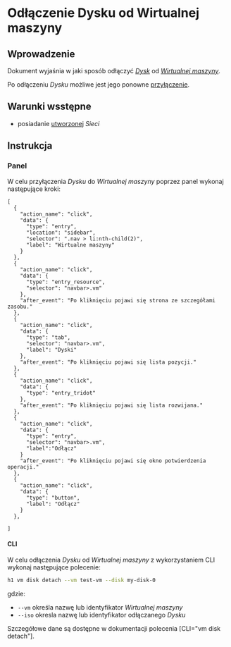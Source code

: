 # Odłączenie Dysku od Wirtualnej maszyny

## Wprowadzenie

Dokument wyjaśnia w jaki sposób odłączyć *[Dysk](/resource/storage/disk.md)* od 
*[Wirtualnej maszyny]((/resource/compute/virtual-machine.md))*.

Po odłączeniu *Dysku* możliwe jest jego ponowne [przyłączenie](./disk-attach.md).

## Warunki wsstępne

* posiadanie [utworzonej](/resource/networking/network.md) *Sieci*

## Instrukcja

### Panel

W celu przyłączenia *Dysku* do *Wirtualnej maszyny* poprzez panel wykonaj następujące kroki:

```guide
[
  {
    "action_name": "click",
    "data": {
      "type": "entry",
      "location": "sidebar",
      "selector": ".nav > li:nth-child(2)",
      "label": "Wirtualne maszyny"
    }
  },
  {
    "action_name": "click",
    "data": {
      "type": "entry_resource",
      "selector": "navbar>.vm"
    },
    "after_event": "Po kliknięciu pojawi się strona ze szczegółami zasobu."
  },
  {
    "action_name": "click",
    "data": {
      "type": "tab",
      "selector": "navbar>.vm",
      "label": "Dyski"
    },
    "after_event": "Po kliknięciu pojawi się lista pozycji."
  },
  {
    "action_name": "click",
    "data": {
      "type": "entry_tridot"
    },
    "after_event": "Po kliknięciu pojawi się lista rozwijana."
  },
  {
    "action_name": "click",
    "data": {
      "type": "entry",
      "selector": "navbar>.vm",
      "label":"Odłącz"
    }
    "after_event": "Po kliknięciu pojawi się okno potwierdzenia operacji."
  },
  {
    "action_name": "click",
    "data": {
      "type": "button",
      "label": "Odłącz"
    }
  },
  
]
```

#### CLI

W celu odłączenia *Dysku* od *Wirtualnej maszyny* z wykorzystaniem CLI wykonaj następujące polecenie:

```bash
h1 vm disk detach --vm test-vm --disk my-disk-0
```

gdzie:

 * ```--vm``` określa nazwę lub identyfikator *Wirtualnej maszyny*
 * ```--iso``` okresla nazwę lub identyfikator odłączanego *Dysku*
 
Szczegółowe dane są dostępne w dokumentacji polecenia [CLI="vm disk detach"].